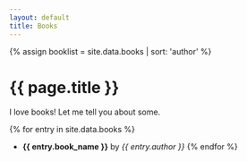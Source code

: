 ```yaml
---
layout: default
title: Books
---
```

{% assign booklist = site.data.books | sort: 'author' %}
# {{ page.title }}

I love books! Let me tell you about some.

{% for entry in site.data.books %}
* **{{ entry.book_name }}** by _{{ entry.author }}_
{% endfor %}
